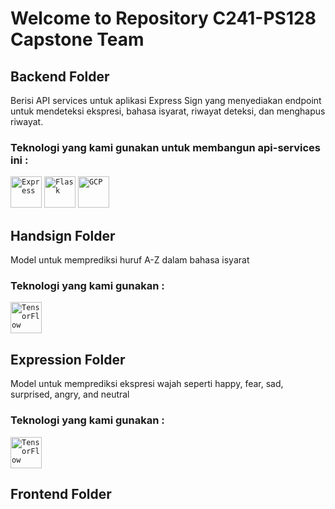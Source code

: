 # Welcome to Repository C241-PS128 Capstone Team

## Backend Folder
<p>Berisi API services untuk aplikasi Express Sign yang menyediakan endpoint untuk mendeteksi ekspresi, bahasa isyarat, riwayat deteksi, dan menghapus riwayat.</p>

### Teknologi yang kami gunakan untuk membangun api-services ini : 
<div >
	<code><img width="50" src="https://user-images.githubusercontent.com/25181517/183859966-a3462d8d-1bc7-4880-b353-e2cbed900ed6.png" alt="Express" title="Express"/></code>
	<code><img width="50" src="https://user-images.githubusercontent.com/25181517/183423775-2276e25d-d43d-4e58-890b-edbc88e915f7.png" alt="Flask" title="Flask"/></code>
	<code><img width="50" src="https://user-images.githubusercontent.com/25181517/183911547-990692bc-8411-4878-99a0-43506cdb69cf.png" alt="GCP" title="GCP"/></code>
</div>

## Handsign Folder
<p>Model untuk memprediksi huruf A-Z dalam bahasa isyarat</p>

### Teknologi yang kami gunakan : 
<div >
	<code><img width="50" src="https://user-images.githubusercontent.com/25181517/223639822-2a01e63a-a7f9-4a39-8930-61431541bc06.png" alt="TensorFlow" title="TensorFlow"/></code>
</div>

## Expression Folder
<p>Model untuk memprediksi ekspresi wajah seperti happy, fear, sad, surprised, angry, and neutral</p>

### Teknologi yang kami gunakan : 
<div >
	<code><img width="50" src="https://user-images.githubusercontent.com/25181517/223639822-2a01e63a-a7f9-4a39-8930-61431541bc06.png" alt="TensorFlow" title="TensorFlow"/></code>
</div>


## Frontend Folder

